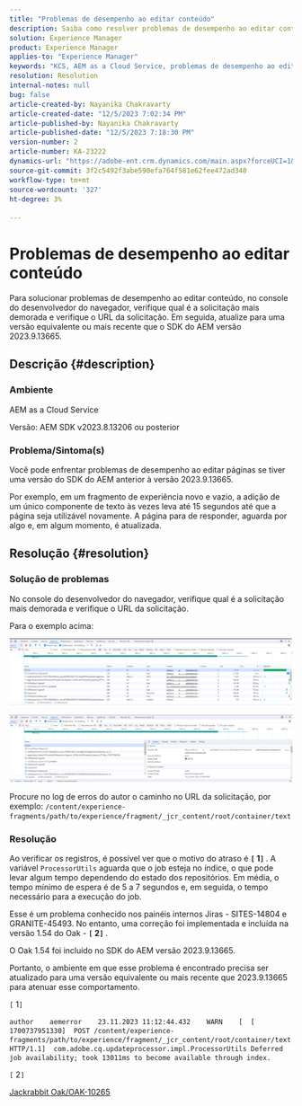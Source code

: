 ```yaml
---
title: "Problemas de desempenho ao editar conteúdo"
description: Saiba como resolver problemas de desempenho ao editar conteúdo. Atualize para uma versão igual ou mais recente que o SDK do AEM versão 2023.9.13665.
solution: Experience Manager
product: Experience Manager
applies-to: "Experience Manager"
keywords: "KCS, AEM as a Cloud Service, problemas de desempenho ao editar páginas, "
resolution: Resolution
internal-notes: null
bug: false
article-created-by: Nayanika Chakravarty
article-created-date: "12/5/2023 7:02:34 PM"
article-published-by: Nayanika Chakravarty
article-published-date: "12/5/2023 7:18:30 PM"
version-number: 2
article-number: KA-23222
dynamics-url: "https://adobe-ent.crm.dynamics.com/main.aspx?forceUCI=1&pagetype=entityrecord&etn=knowledgearticle&id=043862d7-a093-ee11-be37-6045bd006793"
source-git-commit: 3f2c5492f3abe590efa764f581e62fee472ad340
workflow-type: tm+mt
source-wordcount: '327'
ht-degree: 3%

---
```


# Problemas de desempenho ao editar conteúdo


Para solucionar problemas de desempenho ao editar conteúdo, no console do desenvolvedor do navegador, verifique qual é a solicitação mais demorada e verifique o URL da solicitação. Em seguida, atualize para uma versão equivalente ou mais recente que o SDK do AEM versão 2023.9.13665.

## Descrição {#description}


### Ambiente

AEM as a Cloud Service

Versão: AEM SDK v2023.8.13206 ou posterior

### Problema/Sintoma(s)

Você pode enfrentar problemas de desempenho ao editar páginas se tiver uma versão do SDK do AEM anterior à versão 2023.9.13665.

Por exemplo, em um fragmento de experiência novo e vazio, a adição de um único componente de texto às vezes leva até 15 segundos até que a página seja utilizável novamente. A página para de responder, aguarda por algo e, em algum momento, é atualizada.


## Resolução {#resolution}


### Solução de problemas

No console do desenvolvedor do navegador, verifique qual é a solicitação mais demorada e verifique o URL da solicitação.

Para o exemplo acima:

![](assets/20d78534-ad8a-ee11-8179-6045bd006a22.png)

![](assets/76c14aea-ad8a-ee11-8179-6045bd006a22.png)

Procure no log de erros do autor o caminho no URL da solicitação, por exemplo: `/content/experience-fragments/path/to/experience/fragment/_jcr_content/root/container/text`

### Resolução

Ao verificar os registros, é possível ver que o motivo do atraso é <b>`[` 1`]` </b>. A variável `ProcessorUtils` aguarda que o job esteja no índice, o que pode levar algum tempo dependendo do estado dos repositórios. Em média, o tempo mínimo de espera é de 5 a 7 segundos e, em seguida, o tempo necessário para a execução do job.

Esse é um problema conhecido nos painéis internos Jiras - SITES-14804 e GRANITE-45493. No entanto, uma correção foi implementada e incluída na versão 1.54 do Oak - <b>`[` 2`]` </b>.

O Oak 1.54 foi incluído no SDK do AEM versão 2023.9.13665.

Portanto, o ambiente em que esse problema é encontrado precisa ser atualizado para uma versão equivalente ou mais recente que 2023.9.13665 para atenuar esse comportamento.

`[` 1`]`


```
author    aemerror    23.11.2023 11:12:44.432    WARN    [  [ 1700737951330]  POST /content/experience-fragments/path/to/experience/fragment/_jcr_content/root/container/text HTTP/1.1]  com.adobe.cq.updateprocessor.impl.ProcessorUtils Deferred job availability; took 13011ms to become available through index.
```


`[` 2`]`

[Jackrabbit Oak/OAK-10265](https://issues.apache.org/jira/browse/OAK-10265)
